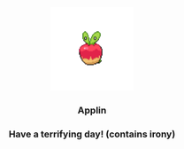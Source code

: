 <p align="center">
    <img src="https://raw.githubusercontent.com/PokeAPI/sprites/master/sprites/pokemon/840.png" width="150" height="150">
</p>
<h3 align="center"> <b>Applin</b></h3>
<h3 align="center">Have a terrifying day! (contains irony)</h3>
